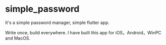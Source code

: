 # simple_password

It's a simple password manager, simple flutter app.

Write once, build everywhere. I have built this app for iOS，Android，WinPC and MacOS.

